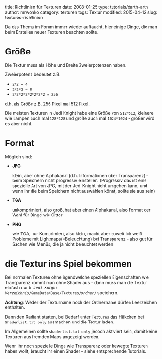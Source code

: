 ﻿title: Richtlinien für Texturen
date: 2008-01-25
type: tutorials/darth-arth
author: mrwonko
category: texturen
tags: Textur
modified: 2015-04-12
slug: textures-richtlinien

Da das Thema im Forum immer wieder auftaucht, hier einige Dinge, die man beim Erstellen neuer Texturen beachten sollte.

# Größe

Die Textur muss als Höhe und Breite Zweierpotenzen haben.

Zweierpotenz bedeutet z.B.

*   `2*2 = 4`
*   `2*2*2 = 8`
*   `2*2*2*2*2*2*2*2 = 256`

d.h. als Größe z.B. 256 Pixel mal 512 Pixel.

Die meisten Texturen in Jedi Knight habe eine Größe von `512*512`, kleinere wie Lampen auch mal `128*128` und große auch mal `1024*1024` - größer wird es aber nicht.

# Format

Möglich sind:

*   **JPG**
    
    klein, aber ohne Alphakanal (d.h. Informationen über Transparenz) - beim Speichern nicht progressiv einstellen. (Progressiv das ist eine spezielle Art von JPG, mit der Jedi Knight nicht umgehen kann, und wenn ihr die beim Speichern nicht auswählen könnt, sollte sie aus sein)

*   **TGA**
    
    unkomprimiert, also groß, hat aber einen Alphakanal, also Format der Wahl für Dinge wie Gitter

*   **PNG**
    
    wie TGA, nur Komprimiert, also klein, macht aber soweit ich weiß Probleme mit Lightmaps(=Beleuchtung) bei Transparenz - also gut für Sachen wie Menüs, die ja nicht beleuchtet werden

# die Textur ins Spiel bekommen

Bei normalen Texturen ohne irgendwelche speziellen Eigenschaften wie Transparenz kommt man ohne Shader aus - dann muss man die Textur einfach nur in <code><em>Jedi Knight Verzeichnis</em>/GameData/Base/Textures/<em>ordner</em>/</code> speichern.

<div class="alert alert-warning"><strong>Achtung</strong>: Weder der Texturname noch der Ordnername dürfen Leerzeichen enthalten.</div>

Dann den Radiant starten, bei Bedarf unter `Textures` das Häkchen bei <code>Shaderlist.txt only</code> ausmachen und die Textur laden.

<div class="alert alert-info">Im Allgemeinen sollte <code>shaderlist.txt only</code> jedoch aktiviert sein, damit keine Texturen aus fremden Maps angezeigt werden.</div>

Wenn ihr noch spezielle Dinge wie Transparenz oder bewegte Texturen haben wollt, braucht ihr einen Shader - siehe entsprechende Tutorials.
